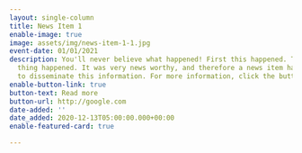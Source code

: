 ```yaml
---
layout: single-column
title: News Item 1
enable-image: true
image: assets/img/news-item-1-1.jpg
event-date: 01/01/2021
description: You'll never believe what happened! First this happened. Then, this other
  thing happened. It was very news worthy, and therefore a news item has been created
  to disseminate this information. For more information, click the button.
enable-button-link: true
button-text: Read more
button-url: http://google.com
date-added: ''
date_added: 2020-12-13T05:00:00.000+00:00
enable-featured-card: true

---
```

